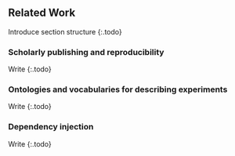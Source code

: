 ## Related Work
Introduce section structure
{:.todo}

### Scholarly publishing and reproducibility
Write
{:.todo}

### Ontologies and vocabularies for describing experiments
Write
{:.todo}

### Dependency injection
Write
{:.todo}
